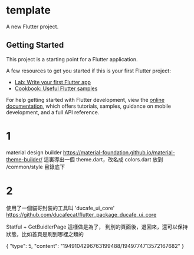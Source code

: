 # template

A new Flutter project.

## Getting Started

This project is a starting point for a Flutter application.

A few resources to get you started if this is your first Flutter project:

- [Lab: Write your first Flutter app](https://docs.flutter.dev/get-started/codelab)
- [Cookbook: Useful Flutter samples](https://docs.flutter.dev/cookbook)

For help getting started with Flutter development, view the
[online documentation](https://docs.flutter.dev/), which offers tutorials,
samples, guidance on mobile development, and a full API reference.

# 1
material design builder 
https://material-foundation.github.io/material-theme-builder/
這裏導出一個 theme.dart，改名成 colors.dart 放到 /common/style 目錄底下


# 2
使用了一個貓哥封裝的工具叫 'ducafe_ui_core'
https://github.com/ducafecat/flutter_package_ducafe_ui_core

Statful + GetBuidlerPage 這樣做是為了，
到別的頁面後，退回來，還可以保持狀態，比如首頁是刷到哪裡之類的

{
    "type": 5,
    "content": "1949104296763199488/1949774713572167682"
}
